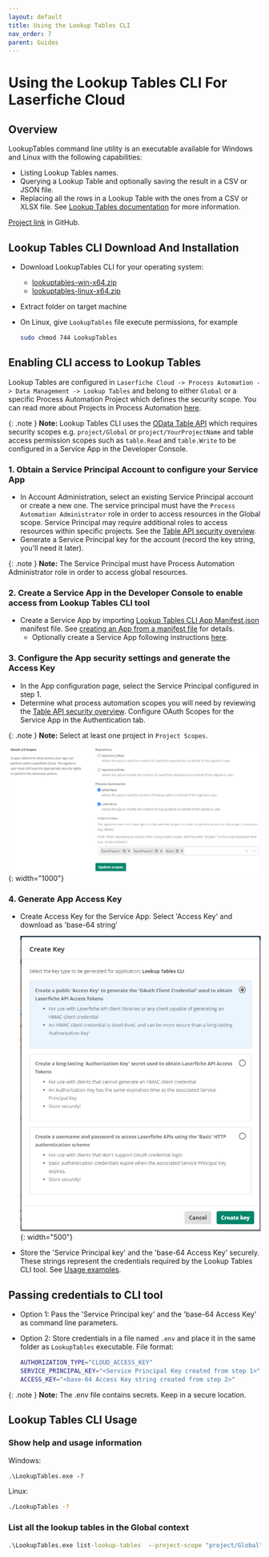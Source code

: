 ```yaml
---
layout: default
title: Using the Lookup Tables CLI
nav_order: 7
parent: Guides
---
```


<!--© 2024 Laserfiche.
See LICENSE-DOCUMENTATION and LICENSE-CODE in the project root for license information.-->

# Using the Lookup Tables CLI For Laserfiche Cloud

## Overview

LookupTables command line utility is an executable available for Windows and Linux with the following capabilities:

- Listing Lookup Tables names.
- Querying a Lookup Table and optionally saving the result in a CSV or JSON file.
- Replacing all the rows in a Lookup Table with the ones from a CSV or XLSX file. See [Lookup Tables documentation](https://doc.laserfiche.com/laserfiche.documentation/en-us/Default.htm#../Subsystems/ProcessAutomation/Content/Resources/Entities/lookup-tables.htm) for more information.

[Project link](https://github.com/Laserfiche/lf-lookup-tables-cli) in GitHub.

## Lookup Tables CLI Download And Installation

- Download LookupTables CLI for your operating system:

   - [lookuptables-win-x64.zip](./lookuptables-win-x64.zip)
   - [lookuptables-linux-x64.zip](./lookuptables-linux-x64.zip)

- Extract folder on target machine
- On Linux, give `LookupTables` file execute permissions, for example

   ```sh
   sudo chmod 744 LookupTables   
   ```

## Enabling CLI access to Lookup Tables

Lookup Tables are configured in `Laserfiche Cloud -> Process Automation -> Data Management -> Lookup Tables` and belong to either `Global` or a specific Process Automation Project which defines the security scope. You can read more about Projects in Process Automation [here](https://doc.laserfiche.com/laserfiche.documentation/en-us/Default.htm#../Subsystems/ProcessAutomation/Content/Resources/Teams/projects.htm?TocPath=Process%2520Automation%257CTeams%257CProjects%257C_____0).

{: .note }
**Note:** Lookup Tables CLI uses the [OData Table API](./../../api/odata-api-reference/) which requires security scopes e.g. `project/Global` or `project/YourProjectName` and table access permission scopes such as `table.Read` and `table.Write` to be configured in a Service App in the Developer Console.

### 1. Obtain a Service Principal Account to configure your Service App

- In Account Administration, select an existing Service Principal account or create a new one. The service principal must have the `Process Automation Administrator` role in order to access resources in the Global scope. Service Principal may require additional roles to access resources within specific projects. See the [Table API security overview](./../../api/odata-api-reference/#security).
- Generate a Service Principal key for the account (record the key string, you'll need it later).

{: .note }
**Note:** The Service Principal must have Process Automation Administrator role in order to access global resources.

### 2. Create a Service App in the Developer Console to enable access from Lookup Tables CLI tool

- Create a Service App by importing [Lookup Tables CLI App Manifest.json](./assets/Lookup%20Tables%20CLI%20App%20Manifest.json) manifest file. See [creating an App from a manifest file](../../api/authentication/guide_importing-exporting-manifest/#create-an-application-from-a-manifest) for details.
  - Optionally create a Service App following instructions [here](./../../api/authentication/guide_oauth-service/).

### 3. Configure the App security settings and generate the Access Key

- In the App configuration page, select the Service Principal configured in step 1.
- Determine what process automation scopes you will need by reviewing the [Table API security overview](./../../api/odata-api-reference/#security). Configure OAuth Scopes for the Service App in the Authentication tab.

{: .note }
**Note:** Select at least one project in `Project Scopes`.

   ![Set scopes in developer console](./assets/images/DevConsoleScopes.png){: width="1000"}

### 4. Generate App Access Key

- Create Access Key for the Service App: Select 'Access Key' and download as 'base-64 string'

   ![Create key in developer console](./assets/images/DevConsoleCreateKey.png){: width="500"}

- Store the 'Service Principal key' and the 'base-64 Access Key' securely. These strings represent the credentials required by the Lookup Tables CLI tool. See [Usage examples](#usage-examples).

## Passing credentials to CLI tool

- Option 1: Pass the 'Service Principal key' and the 'base-64 Access Key' as command line parameters.
- Option 2: Store credentials in a file named `.env` and place it in the same folder as `LookupTables` executable. File format:

   ```sh
   AUTHORIZATION_TYPE="CLOUD_ACCESS_KEY"
   SERVICE_PRINCIPAL_KEY="<Service Principal Key created from step 1>"
   ACCESS_KEY="<base-64 Access Key string created from step 2>"
   ```

{: .note }
**Note:** The .env file contains secrets. Keep in a secure location.

## Lookup Tables CLI Usage

### Show help and usage information

Windows:

```bat
.\LookupTables.exe -?
```

Linux:

```sh
./LookupTables -?
```

### List all the lookup tables in the Global context

```bat
.\LookupTables.exe list-lookup-tables  --project-scope "project/Global"  --service-principal-key "<ENTER Service Principal Key>" --access-key-base64string "<ENTER base-64 Access Key string>"
```
